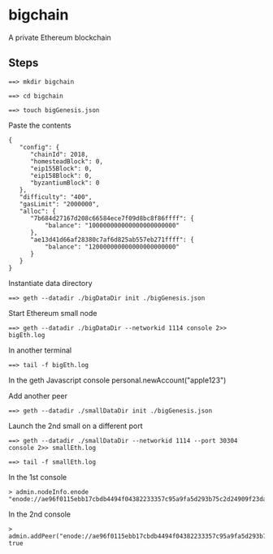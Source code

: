 # bigchain
A private Ethereum blockchain


## Steps

~~~
==> mkdir bigchain
~~~



~~~
==> cd bigchain
~~~

~~~
==> touch bigGenesis.json
~~~

Paste the contents
~~~
{
   "config": {
      "chainId": 2018,
      "homesteadBlock": 0,
      "eip155Block": 0,
      "eip158Block": 0,
      "byzantiumBlock": 0
   },
   "difficulty": "400",
   "gasLimit": "2000000",
   "alloc": {
      "7b684d27167d208c66584ece7f09d8bc8f86ffff": { 
          "balance": "100000000000000000000000" 
      },
      "ae13d41d66af28380c7af6d825ab557eb271ffff": { 
          "balance": "120000000000000000000000" 
      }
   }
}
~~~

Instantiate data directory

~~~
==> geth --datadir ./bigDataDir init ./bigGenesis.json
~~~

Start Ethereum small node

~~~
==> geth --datadir ./bigDataDir --networkid 1114 console 2>> bigEth.log
~~~

In another terminal 

~~~
==> tail -f bigEth.log
~~~


In the geth Javascript console 
personal.newAccount("apple123")


Add another peer

~~~
==> geth --datadir ./smallDataDir init ./bigGenesis.json
~~~


Launch the 2nd small on a different port 

~~~
==> geth --datadir ./smallDataDir --networkid 1114 --port 30304 console 2>> smallEth.log
~~~

~~~
==> tail -f smallEth.log 
~~~

In the 1st console

~~~
> admin.nodeInfo.enode
"enode://ae96f0115ebb17cbdb4494f04382233357c95a9fa5d293b75c2d24909f23dad5f9da03993deaed699cd9e69114e9a29fcf8a8a5c8fa49fb55085b91419b8e8b8@192.168.2.14:30303"
~~~

In the 2nd console

~~~
> admin.addPeer("enode://ae96f0115ebb17cbdb4494f04382233357c95a9fa5d293b75c2d24909f23dad5f9da03993deaed699cd9e69114e9a29fcf8a8a5c8fa49fb55085b91419b8e8b8@192.168.2.14:30303")
true
~~~

